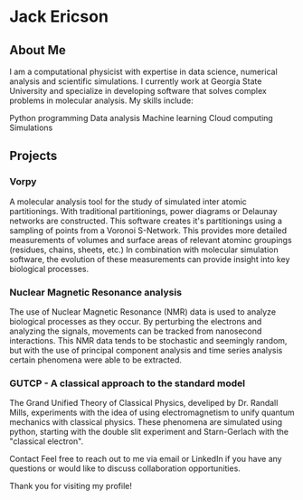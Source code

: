 # Jack Ericson

## About Me
I am a computational physicist with expertise in data science, numerical analysis and scientific simulations. I currently work at Georgia State University and specialize in developing software that solves complex problems in molecular analysis. My skills include:

Python programming
Data analysis
Machine learning
Cloud computing
Simulations

## Projects
### Vorpy 
A molecular analysis tool for the study of simulated inter atomic partitionings. With traditional partitionings, power diagrams or Delaunay networks are constructed. This software creates it's partitionings using a sampling of points from a Voronoi S-Network. This provides more detailed measurements of volumes and surface areas of relevant atominc groupings (residues, chains, sheets, etc.) In combination with molecular simulation software, the evolution of these measurements can provide insight into key biological processes.

### Nuclear Magnetic Resonance analysis
The use of Nuclear Magnetic Resonance (NMR) data is used to analyze biological processes as they occur. By perturbing the electrons and analyzing the signals, movements can be tracked from nanosecond interactions. This NMR data tends to be stochastic and seemingly random, but with the use of principal component analysis and time series analysis certain phenomena were able to be extracted.


### GUTCP - A classical approach to the standard model
The Grand Unified Theory of Classical Physics, develiped by Dr. Randall Mills, experiments with the idea of using electromagnetism to unify quantum mechanics with classical physics. These phenomena are simulated using python, starting with the double slit experiment and Starn-Gerlach with the "classical electron". 



Contact
Feel free to reach out to me via email or LinkedIn if you have any questions or would like to discuss collaboration opportunities.

Thank you for visiting my profile!
